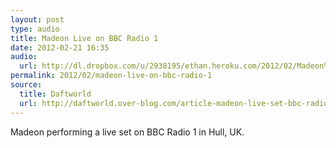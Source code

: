 ```yaml
---
layout: post
type: audio
title: Madeon Live on BBC Radio 1
date: 2012-02-21 16:35
audio: 
  url: http://dl.dropbox.com/u/2938195/ethan.heroku.com/2012/02/Madeon%20-%20Live%20on%20BBC%20Radio%201%20at%20Hull.mp3
permalink: 2012/02/madeon-live-on-bbc-radio-1
source: 
  title: Daftworld
  url: http://daftworld.over-blog.com/article-madeon-live-set-bbc-radio-1-98072745.html
---
```


Madeon performing a live set on BBC Radio 1 in Hull, UK.
